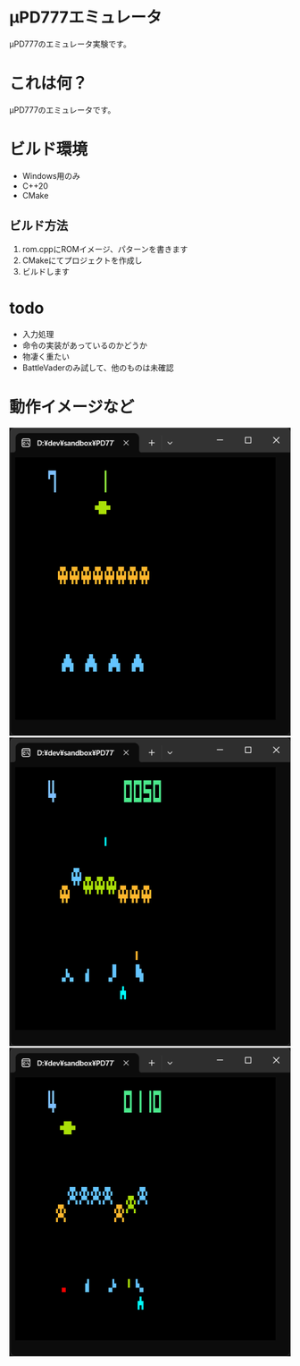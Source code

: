 # μPD777エミュレータ
μPD777のエミュレータ実験です。

# これは何？
μPD777のエミュレータです。

# ビルド環境
* Windows用のみ
* C++20
* CMake

## ビルド方法
1. rom.cppにROMイメージ、パターンを書きます
2. CMakeにてプロジェクトを作成し
3. ビルドします

# todo
* 入力処理
* 命令の実装があっているのかどうか
* 物凄く重たい
* BattleVaderのみ試して、他のものは未確認

# 動作イメージなど
![Battle Vader](/wiki/image/BattleVader000.png)
![Battle Vader](/wiki/image/BattleVader001.png)
![Battle Vader](/wiki/image/BattleVader002.png)

